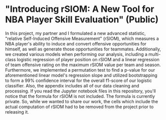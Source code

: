 # "Introducing rSIOM: A New Tool for NBA Player Skill Evaluation" (Public)
In this project, my partner and I formulated a new advanced statistic, "relative Self-Induced Offensive Measurement" (rSIOM), which measures a NBA player's ability to induce and convert offensive opportunities for himself, as well as generate those opportunities for teammates. Additionally, we created various models when performing our analysis, including a multi-class logistic regression of player position on rSIOM and a linear regression of team offensive rating on the maximum rSIOM value per team and season. Furthermore, we implemented a permutation test to find a p-value for our aforementioned linear model's regression slope and utilized bootstrapping to form a 99% confidence interval for the overall f1-score of our logistic classifier. 
Also, the appendix includes all of our data cleaning and processing.
If you read the Jupyter notebook files in this repository, you'll notice that the formula for rSIOM is not included. The formula is currently private. So, while we wanted to share our work, the cells which include the actual computation of rSIOM had to be removed from the project prior to releasing it. 
